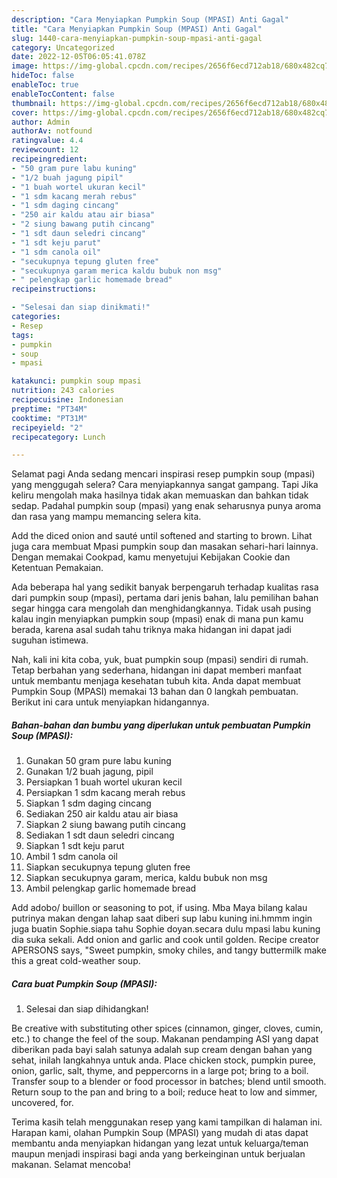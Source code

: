 ```yaml
---
description: "Cara Menyiapkan Pumpkin Soup (MPASI) Anti Gagal"
title: "Cara Menyiapkan Pumpkin Soup (MPASI) Anti Gagal"
slug: 1440-cara-menyiapkan-pumpkin-soup-mpasi-anti-gagal
category: Uncategorized
date: 2022-12-05T06:05:41.078Z
image: https://img-global.cpcdn.com/recipes/2656f6ecd712ab18/680x482cq70/pumpkin-soup-mpasi-foto-resep-utama.jpg
hideToc: false
enableToc: true
enableTocContent: false
thumbnail: https://img-global.cpcdn.com/recipes/2656f6ecd712ab18/680x482cq70/pumpkin-soup-mpasi-foto-resep-utama.jpg
cover: https://img-global.cpcdn.com/recipes/2656f6ecd712ab18/680x482cq70/pumpkin-soup-mpasi-foto-resep-utama.jpg
author: Admin
authorAv: notfound
ratingvalue: 4.4
reviewcount: 12
recipeingredient:
- "50 gram pure labu kuning"
- "1/2 buah jagung pipil"
- "1 buah wortel ukuran kecil"
- "1 sdm kacang merah rebus"
- "1 sdm daging cincang"
- "250 air kaldu atau air biasa"
- "2 siung bawang putih cincang"
- "1 sdt daun seledri cincang"
- "1 sdt keju parut"
- "1 sdm canola oil"
- "secukupnya tepung gluten free"
- "secukupnya garam merica kaldu bubuk non msg"
- " pelengkap garlic homemade bread"
recipeinstructions:

- "Selesai dan siap dinikmati!"
categories:
- Resep
tags:
- pumpkin
- soup
- mpasi

katakunci: pumpkin soup mpasi 
nutrition: 243 calories
recipecuisine: Indonesian
preptime: "PT34M"
cooktime: "PT31M"
recipeyield: "2"
recipecategory: Lunch

---
```



Selamat pagi Anda sedang mencari inspirasi resep pumpkin soup (mpasi) yang menggugah selera? Cara menyiapkannya sangat gampang. Tapi Jika keliru mengolah maka hasilnya tidak akan memuaskan dan bahkan tidak sedap. Padahal pumpkin soup (mpasi) yang enak seharusnya punya aroma dan rasa yang mampu memancing selera kita.


Add the diced onion and sauté until softened and starting to brown. Lihat juga cara membuat Mpasi pumpkin soup dan masakan sehari-hari lainnya. Dengan memakai Cookpad, kamu menyetujui Kebijakan Cookie dan Ketentuan Pemakaian.

Ada beberapa hal yang sedikit banyak berpengaruh terhadap kualitas rasa dari pumpkin soup (mpasi), pertama dari jenis bahan, lalu pemilihan bahan segar hingga cara mengolah dan menghidangkannya. Tidak usah pusing kalau ingin menyiapkan pumpkin soup (mpasi) enak di mana pun kamu berada, karena asal sudah tahu triknya maka hidangan ini dapat jadi suguhan istimewa.


Nah, kali ini kita coba, yuk, buat pumpkin soup (mpasi) sendiri di rumah. Tetap berbahan yang sederhana, hidangan ini dapat memberi manfaat untuk membantu menjaga kesehatan tubuh kita. Anda dapat membuat Pumpkin Soup (MPASI) memakai 13 bahan dan 0 langkah pembuatan. Berikut ini cara untuk menyiapkan hidangannya.

<!--inarticleads1-->

##### Bahan-bahan dan bumbu yang diperlukan untuk pembuatan Pumpkin Soup (MPASI):

1. Gunakan 50 gram pure labu kuning
1. Gunakan 1/2 buah jagung, pipil
1. Persiapkan 1 buah wortel ukuran kecil
1. Persiapkan 1 sdm kacang merah rebus
1. Siapkan 1 sdm daging cincang
1. Sediakan 250 air kaldu atau air biasa
1. Siapkan 2 siung bawang putih cincang
1. Sediakan 1 sdt daun seledri cincang
1. Siapkan 1 sdt keju parut
1. Ambil 1 sdm canola oil
1. Siapkan secukupnya tepung gluten free
1. Siapkan secukupnya garam, merica, kaldu bubuk non msg
1. Ambil  pelengkap garlic homemade bread


Add adobo/ buillon or seasoning to pot, if using. Mba Maya bilang kalau putrinya makan dengan lahap saat diberi sup labu kuning ini.hmmm ingin juga buatin Sophie.siapa tahu Sophie doyan.secara dulu mpasi labu kuning dia suka sekali. Add onion and garlic and cook until golden. Recipe creator APERSONS says, &#34;Sweet pumpkin, smoky chiles, and tangy buttermilk make this a great cold-weather soup. 

<!--inarticleads2-->

##### Cara buat Pumpkin Soup (MPASI):


1. Selesai dan siap dihidangkan!

Be creative with substituting other spices (cinnamon, ginger, cloves, cumin, etc.) to change the feel of the soup. Makanan pendamping ASI yang dapat diberikan pada bayi salah satunya adalah sup cream dengan bahan yang sehat, inilah langkahnya untuk anda. Place chicken stock, pumpkin puree, onion, garlic, salt, thyme, and peppercorns in a large pot; bring to a boil. Transfer soup to a blender or food processor in batches; blend until smooth. Return soup to the pan and bring to a boil; reduce heat to low and simmer, uncovered, for. 

Terima kasih telah menggunakan resep yang kami tampilkan di halaman ini. Harapan kami, olahan Pumpkin Soup (MPASI) yang mudah di atas dapat membantu anda menyiapkan hidangan yang lezat untuk keluarga/teman maupun menjadi inspirasi bagi anda yang berkeinginan untuk berjualan makanan. Selamat mencoba!
